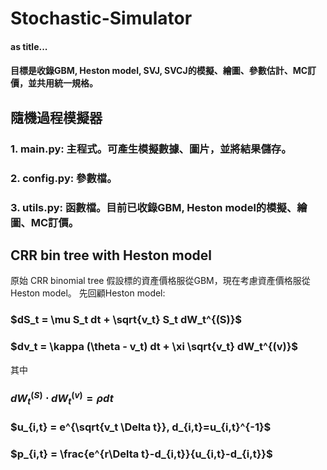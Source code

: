 # Stochastic-Simulator
#### as title...
#### 目標是收錄GBM, Heston model, SVJ, SVCJ的模擬、繪圖、參數估計、MC訂價，並共用統一規格。
## 隨機過程模擬器
### 1. main.py: 主程式。可產生模擬數據、圖片，並將結果儲存。
### 2. config.py: 參數檔。
### 3. utils.py: 函數檔。目前已收錄GBM, Heston model的模擬、繪圖、MC訂價。
## CRR bin tree with Heston model
原始 CRR binomial tree 假設標的資產價格服從GBM，現在考慮資產價格服從Heston model。
先回顧Heston model:
### $dS_t = \mu S_t dt + \sqrt{v_t} S_t dW_t^{(S)}$
### $dv_t = \kappa (\theta - v_t) dt + \xi \sqrt{v_t} dW_t^{(v)}$
其中
### $dW_t^{(S)} \cdot dW_t^{(v)} = \rho dt$


### $u_{i,t} = e^{\sqrt{v_t \Delta t}}, d_{i,t}=u_{i,t}^{-1}$
### $p_{i,t} = \frac{e^{r\Delta t}-d_{i,t}}{u_{i,t}-d_{i,t}}$
